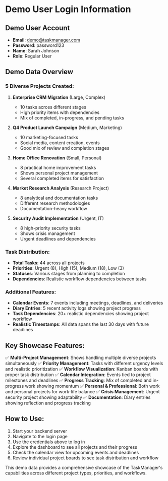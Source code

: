 # Demo User Login Information

## Demo User Account
- **Email**: demo@taskmanager.com
- **Password**: password123
- **Name**: Sarah Johnson
- **Role**: Regular User

## Demo Data Overview

### 5 Diverse Projects Created:

1. **Enterprise CRM Migration** (Large, Complex)
   - 10 tasks across different stages
   - High priority items with dependencies
   - Mix of completed, in-progress, and pending tasks

2. **Q4 Product Launch Campaign** (Medium, Marketing)
   - 10 marketing-focused tasks
   - Social media, content creation, events
   - Good mix of review and completion stages

3. **Home Office Renovation** (Small, Personal)
   - 8 practical home improvement tasks
   - Shows personal project management
   - Several completed items for satisfaction

4. **Market Research Analysis** (Research Project)
   - 8 analytical and documentation tasks
   - Different research methodologies
   - Documentation-heavy workflow

5. **Security Audit Implementation** (Urgent, IT)
   - 8 high-priority security tasks
   - Shows crisis management
   - Urgent deadlines and dependencies

### Task Distribution:
- **Total Tasks**: 44 across all projects
- **Priorities**: Urgent (8), High (15), Medium (18), Low (3)
- **Statuses**: Various stages from planning to completion
- **Dependencies**: Realistic workflow dependencies between tasks

### Additional Features:
- **Calendar Events**: 7 events including meetings, deadlines, and deliveries
- **Diary Entries**: 5 recent activity logs showing project progress
- **Task Dependencies**: 20+ realistic dependencies showing project workflow
- **Realistic Timestamps**: All data spans the last 30 days with future deadlines

## Key Showcase Features:

✅ **Multi-Project Management**: Shows handling multiple diverse projects simultaneously
✅ **Priority Management**: Tasks with different urgency levels and realistic prioritization
✅ **Workflow Visualization**: Kanban boards with proper task distribution
✅ **Calendar Integration**: Events tied to project milestones and deadlines
✅ **Progress Tracking**: Mix of completed and in-progress work showing momentum
✅ **Personal & Professional**: Both work and personal projects for work-life balance
✅ **Crisis Management**: Urgent security project showing adaptability
✅ **Documentation**: Diary entries showing reflection and progress tracking

## How to Use:
1. Start your backend server
2. Navigate to the login page
3. Use the credentials above to log in
4. Explore the dashboard to see all projects and their progress
5. Check the calendar view for upcoming events and deadlines
6. Review individual project boards to see task distribution and workflow

This demo data provides a comprehensive showcase of the TaskManager's capabilities across different project types, priorities, and workflows.